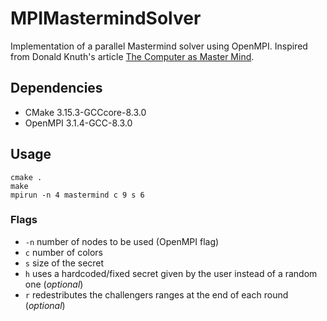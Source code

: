 # MPIMastermindSolver
Implementation of a parallel Mastermind solver using OpenMPI. Inspired from Donald Knuth's article [The Computer as Master Mind](https://www.cs.uni.edu/~wallingf/teaching/cs3530/resources/knuth-mastermind.pdf).

## Dependencies
* CMake 3.15.3-GCCcore-8.3.0
* OpenMPI 3.1.4-GCC-8.3.0

## Usage
```
cmake .
make
mpirun -n 4 mastermind c 9 s 6
```
### Flags
* `-n` number of nodes to be used (OpenMPI flag)
* `c` number of colors
* `s` size of the secret
* `h` uses a hardcoded/fixed secret given by the user instead of a random one (*optional*)
* `r` redestributes the challengers ranges at the end of each round (*optional*)
